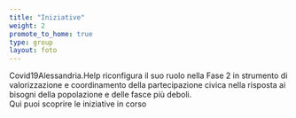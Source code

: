 ```yaml
---
title: "Iniziative"
weight: 2
promote_to_home: true
type: group
layout: foto 
---
```


Covid19Alessandria.Help riconfigura il suo ruolo nella Fase 2 in strumento di valorizzazione e coordinamento della partecipazione civica nella risposta ai bisogni della popolazione e delle fasce più deboli.  
Qui puoi scoprire le iniziative in corso

